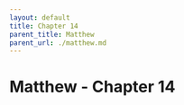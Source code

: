 ```yaml
---
layout: default
title: Chapter 14
parent_title: Matthew
parent_url: ./matthew.md
---
```


# Matthew - Chapter 14

